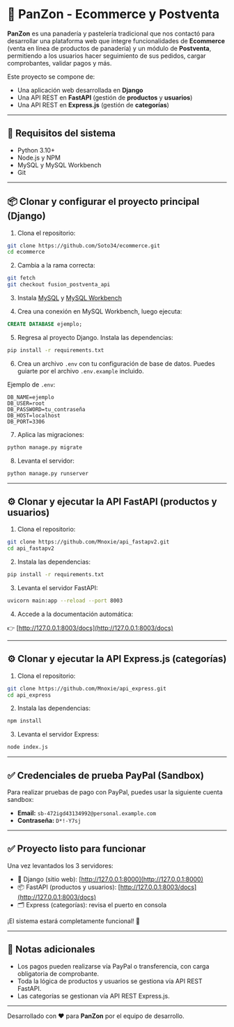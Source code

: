 # 🥐 PanZon - Ecommerce y Postventa

**PanZon** es una panadería y pastelería tradicional que nos contactó para desarrollar una plataforma web que integre funcionalidades de **Ecommerce** (venta en línea de productos de panadería) y un módulo de **Postventa**, permitiendo a los usuarios hacer seguimiento de sus pedidos, cargar comprobantes, validar pagos y más.

Este proyecto se compone de:
- Una aplicación web desarrollada en **Django**
- Una API REST en **FastAPI** (gestión de **productos** y **usuarios**)
- Una API REST en **Express.js** (gestión de **categorías**)

---

## 🚀 Requisitos del sistema

- Python 3.10+
- Node.js y NPM
- MySQL y MySQL Workbench
- Git

---

## 📦 Clonar y configurar el proyecto principal (Django)

1. Clona el repositorio:

```bash
git clone https://github.com/Soto34/ecommerce.git
cd ecommerce
```

2. Cambia a la rama correcta:

```bash
git fetch
git checkout fusion_postventa_api
```

3. Instala [MySQL](https://dev.mysql.com/downloads/installer/) y [MySQL Workbench](https://dev.mysql.com/downloads/workbench/)

4. Crea una conexión en MySQL Workbench, luego ejecuta:

```sql
CREATE DATABASE ejemplo;
```

5. Regresa al proyecto Django. Instala las dependencias:

```bash
pip install -r requirements.txt
```

6. Crea un archivo `.env` con tu configuración de base de datos. Puedes guiarte por el archivo `.env.example` incluido.

Ejemplo de `.env`:

```env
DB_NAME=ejemplo
DB_USER=root
DB_PASSWORD=tu_contraseña
DB_HOST=localhost
DB_PORT=3306
```

7. Aplica las migraciones:

```bash
python manage.py migrate
```

8. Levanta el servidor:

```bash
python manage.py runserver
```

---

## ⚙️ Clonar y ejecutar la API FastAPI (productos y usuarios)

1. Clona el repositorio:

```bash
git clone https://github.com/Mnoxie/api_fastapv2.git
cd api_fastapv2
```

2. Instala las dependencias:

```bash
pip install -r requirements.txt
```

3. Levanta el servidor FastAPI:

```bash
uvicorn main:app --reload --port 8003
```

4. Accede a la documentación automática:

👉 [http://127.0.0.1:8003/docs](http://127.0.0.1:8003/docs)

---

## ⚙️ Clonar y ejecutar la API Express.js (categorías)

1. Clona el repositorio:

```bash
git clone https://github.com/Mnoxie/api_express.git
cd api_express
```

2. Instala las dependencias:

```bash
npm install
```

3. Levanta el servidor Express:

```bash
node index.js
```

---

## ✅ Credenciales de prueba PayPal (Sandbox)

Para realizar pruebas de pago con PayPal, puedes usar la siguiente cuenta sandbox:

- **Email:** `sb-472igd43134992@personal.example.com`
- **Contraseña:** `D*!-Y7sj`

---

## ✅ Proyecto listo para funcionar

Una vez levantados los 3 servidores:

- 🧁 Django (sitio web): [http://127.0.0.1:8000](http://127.0.0.1:8000)
- 📦 FastAPI (productos y usuarios): [http://127.0.0.1:8003/docs](http://127.0.0.1:8003/docs)
- 🗂️ Express (categorías): revisa el puerto en consola

¡El sistema estará completamente funcional! 🎉

---

## 📌 Notas adicionales

- Los pagos pueden realizarse vía PayPal o transferencia, con carga obligatoria de comprobante.
- Toda la lógica de productos y usuarios se gestiona vía API REST FastAPI.
- Las categorías se gestionan vía API REST Express.js.

---

Desarrollado con ❤️ para **PanZon** por el equipo de desarrollo.